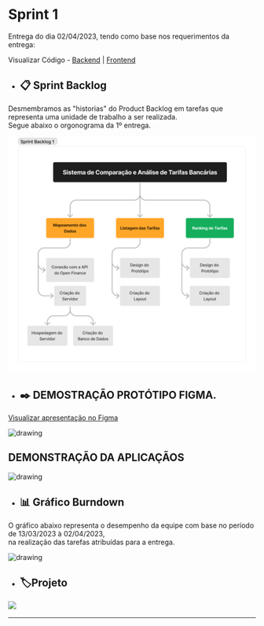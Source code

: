 # Sprint 1

Entrega do dia 02/04/2023, tendo como base nos requerimentos da entrega:

Visualizar Código - <a href=''>Backend</a> | <a href=''>Frontend</a>

- ## 📋 Sprint Backlog

Desmembramos as "historias" do Product Backlog em tarefas que representa uma unidade de trabalho a ser realizada.<br/>Segue abaixo o orgonograma da 1º entrega.  <br/>

<img src="../Sprint 1/Imagens/Backlog S1.png"   alt="drawing" width=600>

- ## ✒️ DEMOSTRAÇÃO PROTÓTIPO FIGMA.

<a href=''>Visualizar apresentação no Figma </a> <br/>

<img src="https://github.com/Sarah781/API-6-SeeTax/assets/111800315/157467fc-30d6-4fe2-ba12-b2087bb5f968"   alt="drawing" width=600> <br/>

## DEMONSTRAÇÃO DA APLICAÇÃOS

<img src="https://github.com/Sarah781/API-6-SeeTax/assets/111800315/8831459f-6315-4644-94b9-77ee68639fc6"   alt="drawing" width=600>

<br />

- ## 📊 Gráfico Burndown

O gráfico abaixo representa o desempenho da equipe com base no período de 13/03/2023 à 02/04/2023,<br/> na realização das tarefas atribuídas para a entrega.

<img src="https://github.com/Sarah781/API-6-SeeTax/assets/111800315/4f4f8d9b-91d5-4d02-89b2-e7af01d6ab90S"   alt="drawing" width=600>

- ## 🏷️Projeto 

[![](https://img.shields.io/badge/GitHub%20Sprint%201%20Version-100000?style=for-the-badge&logo=github&logoColor=white)](https://github.com/Sarah781/API-JPMorgan/releases/tag/v1.0.0)

<hr>